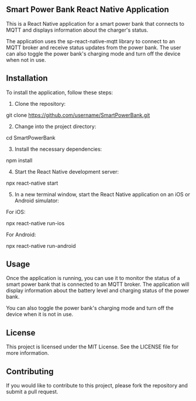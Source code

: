 ## Smart Power Bank React Native Application

This is a React Native application for a smart power bank that connects to MQTT and displays information about the charger's status.

The application uses the sp-react-native-mqtt library to connect to an MQTT broker and receive status updates from the power bank. The user can also toggle the power bank's charging mode and turn off the device when not in use.

## Installation

To install the application, follow these steps:

1. Clone the repository:


git clone https://github.com/username/SmartPowerBank.git


2. Change into the project directory:


cd SmartPowerBank


3. Install the necessary dependencies:


npm install


4. Start the React Native development server:


npx react-native start


5. In a new terminal window, start the React Native application on an iOS or Android simulator:

For iOS:

npx react-native run-ios


For Android:

npx react-native run-android


## Usage

Once the application is running, you can use it to monitor the status of a smart power bank that is connected to an MQTT broker. The application will display information about the battery level and charging status of the power bank. 

You can also toggle the power bank's charging mode and turn off the device when it is not in use. 

## License

This project is licensed under the MIT License. See the LICENSE file for more information.

## Contributing

If you would like to contribute to this project, please fork the repository and submit a pull request.

